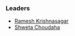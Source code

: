 ### Leaders
* [Ramesh Krishnasagar](mailto:ramesh.krishnasagar@owasp.org)
* [Shweta Choudaha](mailto:shweta.choudaha@owasp.org)
